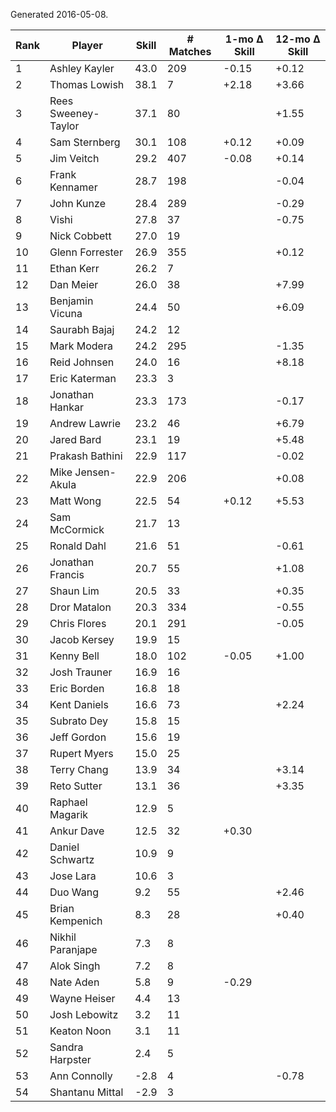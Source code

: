 Generated 2016-05-08.

| Rank | Player              | Skill | # Matches | 1-mo Δ Skill | 12-mo Δ Skill |
|------|---------------------|-------|-----------|--------------|---------------|
|    1 | Ashley Kayler       |  43.0 |       209 |        -0.15 |         +0.12 |
|    2 | Thomas Lowish       |  38.1 |         7 |        +2.18 |         +3.66 |
|    3 | Rees Sweeney-Taylor |  37.1 |        80 |              |         +1.55 |
|    4 | Sam Sternberg       |  30.1 |       108 |        +0.12 |         +0.09 |
|    5 | Jim Veitch          |  29.2 |       407 |        -0.08 |         +0.14 |
|    6 | Frank Kennamer      |  28.7 |       198 |              |         -0.04 |
|    7 | John Kunze          |  28.4 |       289 |              |         -0.29 |
|    8 | Vishi               |  27.8 |        37 |              |         -0.75 |
|    9 | Nick Cobbett        |  27.0 |        19 |              |               |
|   10 | Glenn Forrester     |  26.9 |       355 |              |         +0.12 |
|   11 | Ethan Kerr          |  26.2 |         7 |              |               |
|   12 | Dan Meier           |  26.0 |        38 |              |         +7.99 |
|   13 | Benjamin Vicuna     |  24.4 |        50 |              |         +6.09 |
|   14 | Saurabh Bajaj       |  24.2 |        12 |              |               |
|   15 | Mark Modera         |  24.2 |       295 |              |         -1.35 |
|   16 | Reid Johnsen        |  24.0 |        16 |              |         +8.18 |
|   17 | Eric Katerman       |  23.3 |         3 |              |               |
|   18 | Jonathan Hankar     |  23.3 |       173 |              |         -0.17 |
|   19 | Andrew Lawrie       |  23.2 |        46 |              |         +6.79 |
|   20 | Jared Bard          |  23.1 |        19 |              |         +5.48 |
|   21 | Prakash Bathini     |  22.9 |       117 |              |         -0.02 |
|   22 | Mike Jensen-Akula   |  22.9 |       206 |              |         +0.08 |
|   23 | Matt Wong           |  22.5 |        54 |        +0.12 |         +5.53 |
|   24 | Sam McCormick       |  21.7 |        13 |              |               |
|   25 | Ronald Dahl         |  21.6 |        51 |              |         -0.61 |
|   26 | Jonathan Francis    |  20.7 |        55 |              |         +1.08 |
|   27 | Shaun Lim           |  20.5 |        33 |              |         +0.35 |
|   28 | Dror Matalon        |  20.3 |       334 |              |         -0.55 |
|   29 | Chris Flores        |  20.1 |       291 |              |         -0.05 |
|   30 | Jacob Kersey        |  19.9 |        15 |              |               |
|   31 | Kenny Bell          |  18.0 |       102 |        -0.05 |         +1.00 |
|   32 | Josh Trauner        |  16.9 |        16 |              |               |
|   33 | Eric Borden         |  16.8 |        18 |              |               |
|   34 | Kent Daniels        |  16.6 |        73 |              |         +2.24 |
|   35 | Subrato Dey         |  15.8 |        15 |              |               |
|   36 | Jeff Gordon         |  15.6 |        19 |              |               |
|   37 | Rupert Myers        |  15.0 |        25 |              |               |
|   38 | Terry Chang         |  13.9 |        34 |              |         +3.14 |
|   39 | Reto Sutter         |  13.1 |        36 |              |         +3.35 |
|   40 | Raphael Magarik     |  12.9 |         5 |              |               |
|   41 | Ankur Dave          |  12.5 |        32 |        +0.30 |               |
|   42 | Daniel Schwartz     |  10.9 |         9 |              |               |
|   43 | Jose Lara           |  10.6 |         3 |              |               |
|   44 | Duo Wang            |   9.2 |        55 |              |         +2.46 |
|   45 | Brian Kempenich     |   8.3 |        28 |              |         +0.40 |
|   46 | Nikhil Paranjape    |   7.3 |         8 |              |               |
|   47 | Alok Singh          |   7.2 |         8 |              |               |
|   48 | Nate Aden           |   5.8 |         9 |        -0.29 |               |
|   49 | Wayne Heiser        |   4.4 |        13 |              |               |
|   50 | Josh Lebowitz       |   3.2 |        11 |              |               |
|   51 | Keaton Noon         |   3.1 |        11 |              |               |
|   52 | Sandra Harpster     |   2.4 |         5 |              |               |
|   53 | Ann Connolly        |  -2.8 |         4 |              |         -0.78 |
|   54 | Shantanu Mittal     |  -2.9 |         3 |              |               |